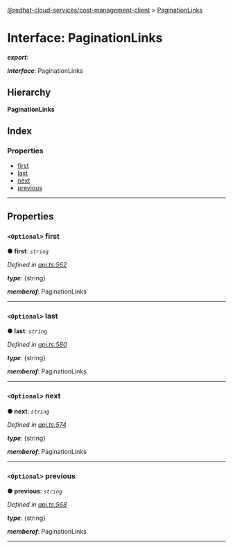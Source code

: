 [@redhat-cloud-services/cost-management-client](../README.md) > [PaginationLinks](../interfaces/paginationlinks.md)

# Interface: PaginationLinks

*__export__*: 

*__interface__*: PaginationLinks

## Hierarchy

**PaginationLinks**

## Index

### Properties

* [first](paginationlinks.md#first)
* [last](paginationlinks.md#last)
* [next](paginationlinks.md#next)
* [previous](paginationlinks.md#previous)

---

## Properties

<a id="first"></a>

### `<Optional>` first

**● first**: *`string`*

*Defined in [api.ts:562](https://github.com/RedHatInsights/javascript-clients/blob/master/packages/cost-management/api.ts#L562)*

*__type__*: {string}

*__memberof__*: PaginationLinks

___
<a id="last"></a>

### `<Optional>` last

**● last**: *`string`*

*Defined in [api.ts:580](https://github.com/RedHatInsights/javascript-clients/blob/master/packages/cost-management/api.ts#L580)*

*__type__*: {string}

*__memberof__*: PaginationLinks

___
<a id="next"></a>

### `<Optional>` next

**● next**: *`string`*

*Defined in [api.ts:574](https://github.com/RedHatInsights/javascript-clients/blob/master/packages/cost-management/api.ts#L574)*

*__type__*: {string}

*__memberof__*: PaginationLinks

___
<a id="previous"></a>

### `<Optional>` previous

**● previous**: *`string`*

*Defined in [api.ts:568](https://github.com/RedHatInsights/javascript-clients/blob/master/packages/cost-management/api.ts#L568)*

*__type__*: {string}

*__memberof__*: PaginationLinks

___


